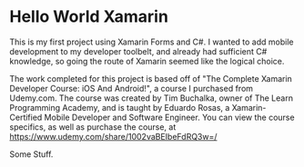 # Hello World Xamarin

This is my first project using Xamarin Forms and C#. I wanted to add mobile development to my developer toolbelt, and already had sufficient C# knowledge, so going the route of Xamarin seemed like the logical choice.

The work completed for this project is based off of "The Complete Xamarin Developer Course: iOS And Android!", a course I purchased from Udemy.com. The course was created by Tim Buchalka, owner of The Learn Programming Academy, and is taught by Eduardo Rosas, a Xamarin-Certified Mobile Developer and Software Engineer. You can view the course specifics, as well as purchase the course, at https://www.udemy.com/share/1002vaBEIbeFdRQ3w=/

Some Stuff.
